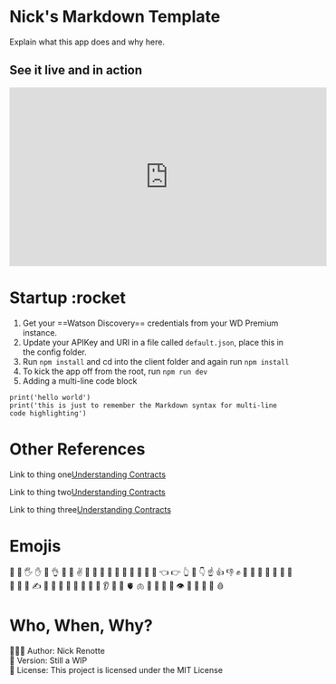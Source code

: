 # Nick's Markdown Template
Explain what this app does and why here. 

## See it live and in action
<iframe width="560" height="315" src="https://www.youtube.com/embed/3l16wCsDglU" title="YouTube video player" frameborder="0" allow="accelerometer; autoplay; clipboard-write; encrypted-media; gyroscope; picture-in-picture" allowfullscreen></iframe>

# Startup :rocket
1. Get your ==Watson Discovery== credentials from your WD Premium instance. 
2. Update your APIKey and URI in a file called `default.json`, place this in the config folder. 
3. Run `npm install` and cd into the client folder and again run `npm install`
4. To kick the app off from the root, run `npm run dev`
5. Adding a multi-line code block
```
print('hello world')
print('this is just to remember the Markdown syntax for multi-line code highlighting')
```


# Other References
<p>Link to thing one<a href="https://cloud.ibm.com/docs/discovery-data?topic=discovery-data-contracts-schema">Understanding Contracts
</a></p>
<p>Link to thing two<a href="https://cloud.ibm.com/docs/discovery-data?topic=discovery-data-contracts-schema">Understanding Contracts
</a></p>
<p>Link to thing three<a href="https://cloud.ibm.com/docs/discovery-data?topic=discovery-data-contracts-schema">Understanding Contracts
</a></p>


# Emojis 
👋 🤚 🖐 ✋ 🖖 👌 🤌 🤏 ✌️ 🤞 🫰 🤟 🤘 🤙 🫵 🫱 🫲 🫳 🫴 👈 👉 👆 🖕 👇 ☝️ 👍 👎 ✊ 👊 🤛 🤜 👏 🫶 🙌 👐 🤲 🤝 🙏 ✍️ 💅 🤳 💪 🦾 🦵 🦿 🦶 👣 👂 🦻 👃 🫀 🫁 🧠 🦷 🦴 👀 👁 👅 👄 🫦 💋 🩸

# Who, When, Why?
👨🏾‍💻 Author: Nick Renotte <br />
📅 Version: Still a WIP<br />
📜 License: This project is licensed under the MIT License </br>

